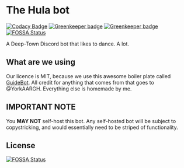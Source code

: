 # The Hula bot

[![Codacy Badge](https://api.codacy.com/project/badge/Grade/0d155e63b147487a806432160120f207)](https://app.codacy.com/app/cfan/hulabot?utm_source=github.com&utm_medium=referral&utm_content=cfanoulis/hulabot&utm_campaign=Badge_Grade_Settings) [![Greenkeeper badge](https://badges.greenkeeper.io/cfanoulis/hulabot.svg)](https://greenkeeper.io/)
[![Greenkeeper badge](https://badges.greenkeeper.io/cfanoulis/hulabot.svg)](https://greenkeeper.io/)
[![FOSSA Status](https://app.fossa.io/api/projects/git%2Bgithub.com%2Fcfanoulis%2Fhulabot.svg?type=shield)](https://app.fossa.io/projects/git%2Bgithub.com%2Fcfanoulis%2Fhulabot?ref=badge_shield)

A Deep-Town Discord bot that likes to dance. A lot.

## What are we using
Our licence is MIT, because we use this awesome boiler plate called [GuideBot](https://github.com/AnIdiotsGuide/guidebot).
All credit for anything that comes from that goes to @YorkAARGH. Everything else is homemade by me.

## IMPORTANT NOTE
You **MAY NOT** self-host this bot. Any self-hosted bot will be subject to copystricking, and would essentially need to be striped of functionality.


## License
[![FOSSA Status](https://app.fossa.io/api/projects/git%2Bgithub.com%2Fcfanoulis%2Fhulabot.svg?type=large)](https://app.fossa.io/projects/git%2Bgithub.com%2Fcfanoulis%2Fhulabot?ref=badge_large)
